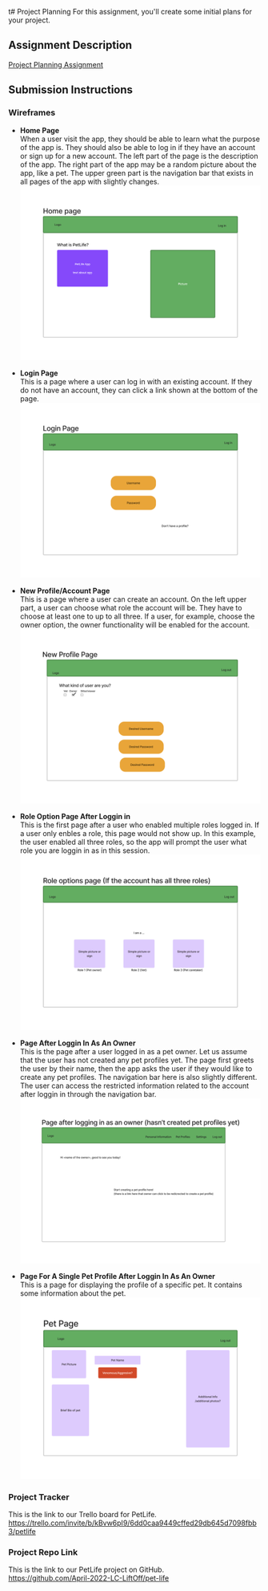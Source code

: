 t# Project Planning
For this assignment, you'll create some initial plans for your project.

## Assignment Description
[Project Planning Assignment](https://education.launchcode.org/liftoff/modules/assignments/project-planning)

## Submission Instructions

### Wireframes

* **Home Page**  
When a user visit the app, they should be able to learn what the purpose of the app is. They should also be able to log in if they have an account or sign up for a new account. The left part of the page is the description of the app. The right part of the app may be a random picture about the app, like a pet. The upper green part is the navigation bar that exists in all pages of the app with slightly changes. 
![This is the wireframe of the homepage.](./assets/images/wireframe/homePage.png)

* **Login Page**  
This is a page where a user can log in with an existing account. If they do not have an account, they can click a link shown at the bottom of the page.![This is the wireframe of the login page.](./assets/images/wireframe/loginPage.png)

* **New Profile/Account Page**  
This is a page where a user can create an account. On the left upper part, a user can choose what role the account will be. They have to choose at least one to up to all three. If a user, for example, choose the owner option, the owner functionality will be enabled for the account. ![This is the wireframe of the page for creating new account.](./assets/images/wireframe/newProfilePage.png)

* **Role Option Page After Loggin in**  
This is the first page after a user who enabled multiple roles logged in. If a user only enbles a role, this page would not show up. In this example, the user enabled all three roles, so the app will prompt the user what role you are loggin in as in this session. ![This is the wireframe of the role option page after a user logged in.](./assets/images/wireframe/roleOptionsPage.png)

* **Page After Loggin In As An Owner**  
This is the page after a user logged in as a pet owner. Let us assume that the user has not created any pet profiles yet. The page first greets the user by their name, then the app asks the user if they would like to create any pet profiles. The navigation bar here is also slightly different. The user can access the restricted information related to the account after loggin in through the navigation bar. ![This is the wireframe of the page after a user logged in as a pet owner.](./assets/images/wireframe/pageAfterLogginInAsAnOwner.png)

* **Page For A Single Pet Profile After Loggin In As An Owner**  
This is a page for displaying the profile of a specific pet. It contains some information about the pet. ![This is the wireframe of the page for the profile of a pet.](./assets/images/wireframe/petPage.png)

### Project Tracker

This is the link to our Trello board for PetLife.  
https://trello.com/invite/b/kBvw6pI9/6dd0caa9449cffed29db645d7098fbb3/petlife

### Project Repo Link

This is the link to our PetLife project on GitHub.  
https://github.com/April-2022-LC-LiftOff/pet-life